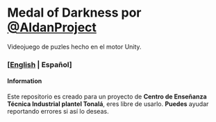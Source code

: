 # Medal of Darkness por [@AldanProject](https://github.com/AldanProject)
Videojuego de puzles hecho en el motor Unity.

### [[English](README.md) | Español]

#### Information
Este repositorio es creado para un proyecto de **Centro de Enseñanza Técnica Industrial plantel Tonalá**, eres libre de usarlo. **Puedes** ayudar reportando errores si así lo deseas.
